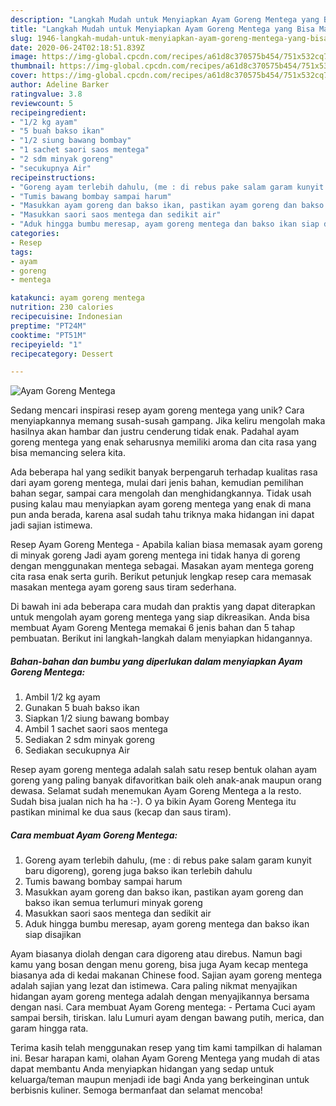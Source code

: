 ```yaml
---
description: "Langkah Mudah untuk Menyiapkan Ayam Goreng Mentega yang Bisa Manjain Lidah"
title: "Langkah Mudah untuk Menyiapkan Ayam Goreng Mentega yang Bisa Manjain Lidah"
slug: 1946-langkah-mudah-untuk-menyiapkan-ayam-goreng-mentega-yang-bisa-manjain-lidah
date: 2020-06-24T02:18:51.839Z
image: https://img-global.cpcdn.com/recipes/a61d8c370575b454/751x532cq70/ayam-goreng-mentega-foto-resep-utama.jpg
thumbnail: https://img-global.cpcdn.com/recipes/a61d8c370575b454/751x532cq70/ayam-goreng-mentega-foto-resep-utama.jpg
cover: https://img-global.cpcdn.com/recipes/a61d8c370575b454/751x532cq70/ayam-goreng-mentega-foto-resep-utama.jpg
author: Adeline Barker
ratingvalue: 3.8
reviewcount: 5
recipeingredient:
- "1/2 kg ayam"
- "5 buah bakso ikan"
- "1/2 siung bawang bombay"
- "1 sachet saori saos mentega"
- "2 sdm minyak goreng"
- "secukupnya Air"
recipeinstructions:
- "Goreng ayam terlebih dahulu, (me : di rebus pake salam garam kunyit baru digoreng), goreng juga bakso ikan terlebih dahulu"
- "Tumis bawang bombay sampai harum"
- "Masukkan ayam goreng dan bakso ikan, pastikan ayam goreng dan bakso ikan semua terlumuri minyak goreng"
- "Masukkan saori saos mentega dan sedikit air"
- "Aduk hingga bumbu meresap, ayam goreng mentega dan bakso ikan siap disajikan"
categories:
- Resep
tags:
- ayam
- goreng
- mentega

katakunci: ayam goreng mentega 
nutrition: 230 calories
recipecuisine: Indonesian
preptime: "PT24M"
cooktime: "PT51M"
recipeyield: "1"
recipecategory: Dessert

---
```



![Ayam Goreng Mentega](https://img-global.cpcdn.com/recipes/a61d8c370575b454/751x532cq70/ayam-goreng-mentega-foto-resep-utama.jpg)

Sedang mencari inspirasi resep ayam goreng mentega yang unik? Cara menyiapkannya memang susah-susah gampang. Jika keliru mengolah maka hasilnya akan hambar dan justru cenderung tidak enak. Padahal ayam goreng mentega yang enak seharusnya memiliki aroma dan cita rasa yang bisa memancing selera kita.

Ada beberapa hal yang sedikit banyak berpengaruh terhadap kualitas rasa dari ayam goreng mentega, mulai dari jenis bahan, kemudian pemilihan bahan segar, sampai cara mengolah dan menghidangkannya. Tidak usah pusing kalau mau menyiapkan ayam goreng mentega yang enak di mana pun anda berada, karena asal sudah tahu triknya maka hidangan ini dapat jadi sajian istimewa.

Resep Ayam Goreng Mentega - Apabila kalian biasa memasak ayam goreng di minyak goreng Jadi ayam goreng mentega ini tidak hanya di goreng dengan menggunakan mentega sebagai. Masakan ayam mentega goreng cita rasa enak serta gurih. Berikut petunjuk lengkap resep cara memasak masakan mentega ayam goreng saus tiram sederhana.


Di bawah ini ada beberapa cara mudah dan praktis yang dapat diterapkan untuk mengolah ayam goreng mentega yang siap dikreasikan. Anda bisa membuat Ayam Goreng Mentega memakai 6 jenis bahan dan 5 tahap pembuatan. Berikut ini langkah-langkah dalam menyiapkan hidangannya.

<!--inarticleads1-->

##### Bahan-bahan dan bumbu yang diperlukan dalam menyiapkan Ayam Goreng Mentega:

1. Ambil 1/2 kg ayam
1. Gunakan 5 buah bakso ikan
1. Siapkan 1/2 siung bawang bombay
1. Ambil 1 sachet saori saos mentega
1. Sediakan 2 sdm minyak goreng
1. Sediakan secukupnya Air


Resep ayam goreng mentega adalah salah satu resep bentuk olahan ayam goreng yang paling banyak difavoritkan baik oleh anak-anak maupun orang dewasa. Selamat sudah menemukan Ayam Goreng Mentega a la resto. Sudah bisa jualan nich ha ha :-). O ya bikin Ayam Goreng Mentega itu pastikan minimal ke dua saus (kecap dan saus tiram). 

<!--inarticleads2-->

##### Cara membuat Ayam Goreng Mentega:

1. Goreng ayam terlebih dahulu, (me : di rebus pake salam garam kunyit baru digoreng), goreng juga bakso ikan terlebih dahulu
1. Tumis bawang bombay sampai harum
1. Masukkan ayam goreng dan bakso ikan, pastikan ayam goreng dan bakso ikan semua terlumuri minyak goreng
1. Masukkan saori saos mentega dan sedikit air
1. Aduk hingga bumbu meresap, ayam goreng mentega dan bakso ikan siap disajikan


Ayam biasanya diolah dengan cara digoreng atau direbus. Namun bagi kamu yang bosan dengan menu goreng, bisa juga Ayam kecap mentega biasanya ada di kedai makanan Chinese food. Sajian ayam goreng mentega adalah sajian yang lezat dan istimewa. Cara paling nikmat menyajikan hidangan ayam goreng mentega adalah dengan menyajikannya bersama dengan nasi. Cara membuat Ayam Goreng mentega: - Pertama Cuci ayam sampai bersih, tiriskan. lalu Lumuri ayam dengan bawang putih, merica, dan garam hingga rata. 

Terima kasih telah menggunakan resep yang tim kami tampilkan di halaman ini. Besar harapan kami, olahan Ayam Goreng Mentega yang mudah di atas dapat membantu Anda menyiapkan hidangan yang sedap untuk keluarga/teman maupun menjadi ide bagi Anda yang berkeinginan untuk berbisnis kuliner. Semoga bermanfaat dan selamat mencoba!
